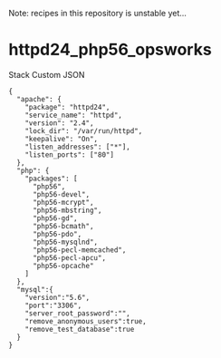 Note: recipes in this repository is unstable yet...

# httpd24_php56_opsworks

Stack Custom JSON


    {
      "apache": {
        "package": "httpd24",
        "service_name": "httpd",
        "version": "2.4",
        "lock_dir": "/var/run/httpd",
        "keepalive": "On",
        "listen_addresses": ["*"],
        "listen_ports": ["80"]
      },
      "php": {
        "packages": [
          "php56",
          "php56-devel",
          "php56-mcrypt",
          "php56-mbstring",
          "php56-gd",
          "php56-bcmath",
          "php56-pdo",
          "php56-mysqlnd",
          "php56-pecl-memcached",
          "php56-pecl-apcu",
          "php56-opcache"
        ]
      },
      "mysql":{
        "version":"5.6",
        "port":"3306",
        "server_root_password":"",
        "remove_anonymous_users":true,
        "remove_test_database":true
      }
    }

